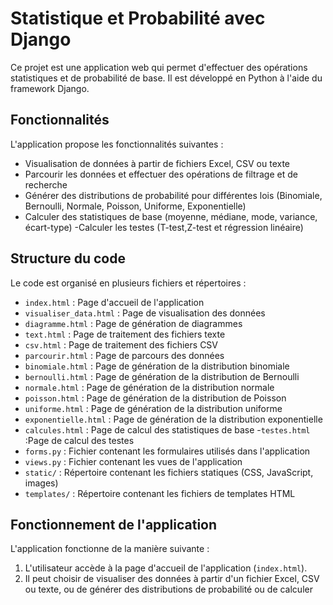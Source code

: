 # Statistique et Probabilité avec Django

Ce projet est une application web qui permet d'effectuer des opérations statistiques et de probabilité de base. Il est développé en Python à l'aide du framework Django.

## Fonctionnalités

L'application propose les fonctionnalités suivantes :

- Visualisation de données à partir de fichiers Excel, CSV ou texte
- Parcourir les données et effectuer des opérations de filtrage et de recherche
- Générer des distributions de probabilité pour différentes lois (Binomiale, Bernoulli, Normale, Poisson, Uniforme, Exponentielle)
- Calculer des statistiques de base (moyenne, médiane, mode, variance, écart-type)
-Calculer les testes (T-test,Z-test et régression linéaire)

## Structure du code

Le code est organisé en plusieurs fichiers et répertoires :

- `index.html` : Page d'accueil de l'application
- `visualiser_data.html` : Page de visualisation des données
- `diagramme.html` : Page de génération de diagrammes
- `text.html` : Page de traitement des fichiers texte
- `csv.html` : Page de traitement des fichiers CSV
- `parcourir.html` : Page de parcours des données
- `binomiale.html` : Page de génération de la distribution binomiale
- `bernoulli.html` : Page de génération de la distribution de Bernoulli
- `normale.html` : Page de génération de la distribution normale
- `poisson.html` : Page de génération de la distribution de Poisson
- `uniforme.html` : Page de génération de la distribution uniforme
- `exponentielle.html` : Page de génération de la distribution exponentielle
- `calcules.html` : Page de calcul des statistiques de base
-`testes.html` :Page de calcul des testes
- `forms.py` : Fichier contenant les formulaires utilisés dans l'application
- `views.py` : Fichier contenant les vues de l'application
- `static/` : Répertoire contenant les fichiers statiques (CSS, JavaScript, images)
- `templates/` : Répertoire contenant les fichiers de templates HTML

## Fonctionnement de l'application

L'application fonctionne de la manière suivante :

1. L'utilisateur accède à la page d'accueil de l'application (`index.html`).
2. Il peut choisir de visualiser des données à partir d'un fichier Excel, CSV ou texte, ou de générer des distributions de probabilité ou de calculer

